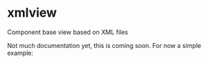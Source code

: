 # xmlview
Component base view based on XML files

Not much documentation yet, this is coming soon.
For now a simple example:

<page type="@hrPage">
    <datalayer type="App\Vc\Route\EditLayer" />
    <openLayer trace="${routeTrace}" />
    <form title="__Edit route" url="${url}">
        <formText name='title' label="__Title" />       
        <formText name="location" label="__Location" />
        <formCheckBox name="publish" label="__Publish?" />
        <formTextArea name="comment" label="__Comment" />
    </form>
</page>
